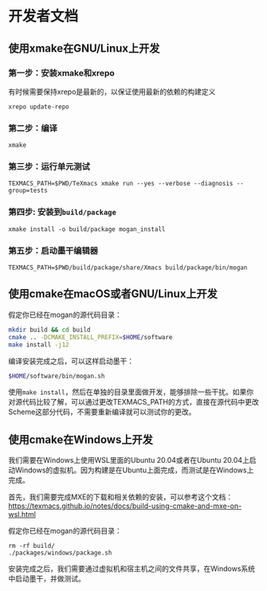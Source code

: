 # 开发者文档
## 使用xmake在GNU/Linux上开发
### 第一步：安装xmake和xrepo

有时候需要保持xrepo是最新的，以保证使用最新的依赖的构建定义
```
xrepo update-repo
```

### 第二步：编译
```
xmake
```

### 第三步：运行单元测试
```
TEXMACS_PATH=$PWD/TeXmacs xmake run --yes --verbose --diagnosis --group=tests
```

### 第四步: 安装到`build/package`
```
xmake install -o build/package mogan_install
```

### 第五步：启动墨干编辑器
```
TEXMACS_PATH=$PWD/build/package/share/Xmacs build/package/bin/mogan
```

## 使用cmake在macOS或者GNU/Linux上开发
假定你已经在mogan的源代码目录：
``` bash
mkdir build && cd build
cmake .. -DCMAKE_INSTALL_PREFIX=$HOME/software
make install -j12

```
编译安装完成之后，可以这样启动墨干：
``` bash
$HOME/software/bin/mogan.sh
```

使用`make install`，然后在单独的目录里面做开发，能够排除一些干扰。如果你对源代码比较了解，可以通过更改TEXMACS_PATH的方式，直接在源代码中更改Scheme这部分代码，不需要重新编译就可以测试你的更改。

## 使用cmake在Windows上开发
我们需要在Windows上使用WSL里面的Ubuntu 20.04或者在Ubuntu 20.04上启动Windows的虚拟机。因为构建是在Ubuntu上面完成，而测试是在Windows上完成。

首先，我们需要完成MXE的下载和相关依赖的安装，可以参考这个文档：
https://texmacs.github.io/notes/docs/build-using-cmake-and-mxe-on-wsl.html

假定你已经在mogan的源代码目录：
```
rm -rf build/
./packages/windows/package.sh
```
安装完成之后，我们需要通过虚拟机和宿主机之间的文件共享，在Windows系统中启动墨干，并做测试。
